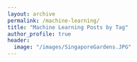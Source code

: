 ```yaml
---
layout: archive
permalink: /machine-learning/
title: "Machine Learning Posts by Tag"
author_profile: true
header:
  image: "/images/SingaporeGardens.JPG"
---
```

